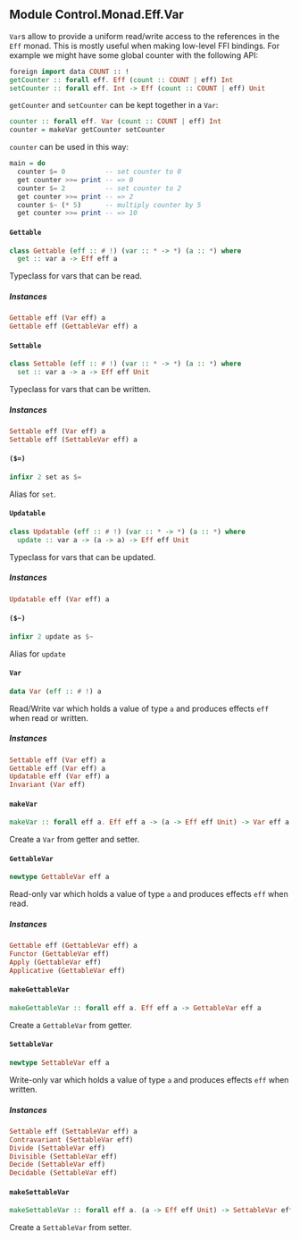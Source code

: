 ## Module Control.Monad.Eff.Var

`Var`s allow to provide a uniform read/write access to the references in
the `Eff` monad. This is mostly useful when making low-level FFI bindings.
For example we might have some global counter with the following API:
```purescript
foreign import data COUNT :: !
getCounter :: forall eff. Eff (count :: COUNT | eff) Int
setCounter :: forall eff. Int -> Eff (count :: COUNT | eff) Unit
```

`getCounter` and `setCounter` can be kept together in a `Var`:
```purescript
counter :: forall eff. Var (count :: COUNT | eff) Int
counter = makeVar getCounter setCounter
```

`counter` can be used in this way:
```purescript
main = do
  counter $= 0          -- set counter to 0
  get counter >>= print -- => 0
  counter $= 2          -- set counter to 2
  get counter >>= print -- => 2
  counter $~ (* 5)      -- multiply counter by 5
  get counter >>= print -- => 10
```

#### `Gettable`

``` purescript
class Gettable (eff :: # !) (var :: * -> *) (a :: *) where
  get :: var a -> Eff eff a
```

Typeclass for vars that can be read.

##### Instances
``` purescript
Gettable eff (Var eff) a
Gettable eff (GettableVar eff) a
```

#### `Settable`

``` purescript
class Settable (eff :: # !) (var :: * -> *) (a :: *) where
  set :: var a -> a -> Eff eff Unit
```

Typeclass for vars that can be written.

##### Instances
``` purescript
Settable eff (Var eff) a
Settable eff (SettableVar eff) a
```

#### `($=)`

``` purescript
infixr 2 set as $=
```

Alias for `set`.

#### `Updatable`

``` purescript
class Updatable (eff :: # !) (var :: * -> *) (a :: *) where
  update :: var a -> (a -> a) -> Eff eff Unit
```

Typeclass for vars that can be updated.

##### Instances
``` purescript
Updatable eff (Var eff) a
```

#### `($~)`

``` purescript
infixr 2 update as $~
```

Alias for `update`

#### `Var`

``` purescript
data Var (eff :: # !) a
```

Read/Write var which holds a value of type `a` and produces effects `eff`
when read or written.

##### Instances
``` purescript
Settable eff (Var eff) a
Gettable eff (Var eff) a
Updatable eff (Var eff) a
Invariant (Var eff)
```

#### `makeVar`

``` purescript
makeVar :: forall eff a. Eff eff a -> (a -> Eff eff Unit) -> Var eff a
```

Create a `Var` from getter and setter.

#### `GettableVar`

``` purescript
newtype GettableVar eff a
```

Read-only var which holds a value of type `a` and produces effects `eff`
when read.

##### Instances
``` purescript
Gettable eff (GettableVar eff) a
Functor (GettableVar eff)
Apply (GettableVar eff)
Applicative (GettableVar eff)
```

#### `makeGettableVar`

``` purescript
makeGettableVar :: forall eff a. Eff eff a -> GettableVar eff a
```

Create a `GettableVar` from getter.

#### `SettableVar`

``` purescript
newtype SettableVar eff a
```

Write-only var which holds a value of type `a` and produces effects `eff`
when written.

##### Instances
``` purescript
Settable eff (SettableVar eff) a
Contravariant (SettableVar eff)
Divide (SettableVar eff)
Divisible (SettableVar eff)
Decide (SettableVar eff)
Decidable (SettableVar eff)
```

#### `makeSettableVar`

``` purescript
makeSettableVar :: forall eff a. (a -> Eff eff Unit) -> SettableVar eff a
```

Create a `SettableVar` from setter.


